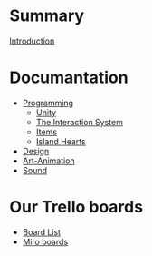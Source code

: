 # Summary

[Introduction](./chapter_1.md)

# Documantation
- [Programming](./Style_Guide.md)
	- [Unity](./unity.md)
	- [The Interaction System](./Interaction_System.md)
	- [Items](./item_structure.md)
	- [Island Hearts](./Island_hearts.md)
- [Design]()
- [Art-Animation]()
- [Sound]()

# Our Trello boards
- [Board List]()
- [Miro boards]()
